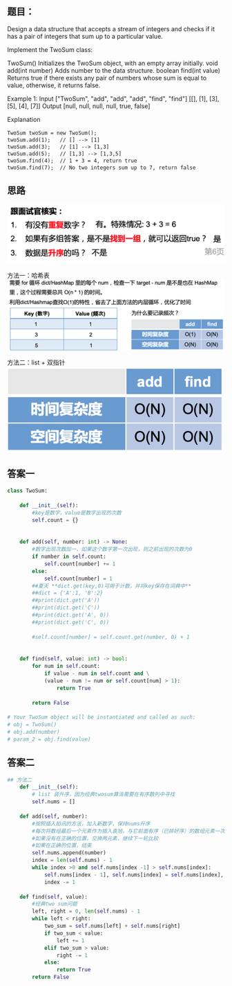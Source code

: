 ## 题目：
Design a data structure that accepts a stream of integers and checks if it has a pair of integers that sum up to a particular value.

Implement the TwoSum class:

TwoSum() Initializes the TwoSum object, with an empty array initially.
void add(int number) Adds number to the data structure.
boolean find(int value) Returns true if there exists any pair of numbers whose sum is equal to value, otherwise, it returns false.
 

Example 1:
Input
["TwoSum", "add", "add", "add", "find", "find"]
[[], [1], [3], [5], [4], [7]]
Output
[null, null, null, null, true, false]

Explanation
```
TwoSum twoSum = new TwoSum();
twoSum.add(1);   // [] --> [1]
twoSum.add(3);   // [1] --> [1,3]
twoSum.add(5);   // [1,3] --> [1,3,5]
twoSum.find(4);  // 1 + 3 = 4, return true
twoSum.find(7);  // No two integers sum up to 7, return false
```
## 思路

![pre](https://github.com/SSRRBB/Leetcode/blob/main/Images/01.png)

方法一：哈希表
![pre2](https://github.com/SSRRBB/Leetcode/blob/main/Images/02.png)

方法二：list + 双指针
![pre3](https://github.com/SSRRBB/Leetcode/blob/main/Images/03.png)



## 答案一
```python
class TwoSum:

    def __init__(self):
        #key是数字，value是数字出现的次数
        self.count = {}
        

    def add(self, number: int) -> None:
        #数字出现次数加一，如果这个数字第一次出现，则之前出现的次数为0
        if number in self.count:
            self.count[number] += 1
        else:
            self.count[number] = 1
        ##夏天 **dict.get(key,0)可用于计数，并将key保存在词典中**
        ##dict = {'A':1, 'B':2}
        ##print(dict.get('A'))
        ##print(dict.get('C'))
        ##print(dict.get('A', 0))
        ##print(dict.get('C', 0))

        #self.count[number] = self.count.get(number, 0) + 1
        

    def find(self, value: int) -> bool:
        for num in self.count:
            if value - num in self.count and \
            (value - num != num or self.count[num] > 1):
                return True
            
        return False
        
# Your TwoSum object will be instantiated and called as such:
# obj = TwoSum()
# obj.add(number)
# param_2 = obj.find(value)
```        
## 答案二
```python
## 方法二
    def __init__(self):
        # list 装升序，因为经典twosum算法需要在有序数列中寻找
        self.nums = []

    def add(self, number):
        #按照插入拍讯的方法，加入新数字，保持nums升序
        #每次将数组最后一个元素作为插入袁旭，与它前面有序（已排好序）的数组元素一次进行比较。
        #如果没有在正确的位置，交换两元素，继续下一轮比较
        #如果在正确的位置，结束
        self.nums.append(number)
        index = len(self.nums) - 1
        while index >0 and self.nums[index -1] > self.nums[index]:
            self.nums[index - 1], self.nums[index] = self.nums[index], self.nums[index - 1]
            index -= 1

    def find(self, value):
        #经典two sum问题
        left, right = 0, len(self.nums) - 1 
        while left < right:
            two_sum = self.nums[left] + self.nums[right]
            if two_sum < value:
                left += 1
            elif two_sum > value:
                right -= 1
            else:
                return True
        return False


```

